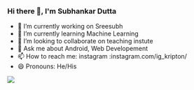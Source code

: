 ### Hi there 👋, I'm Subhankar Dutta


- 🔭 I’m currently working on Sreesubh 
- 🌱 I’m currently learning Machine Learning
- 👯 I’m looking to collaborate on teaching instute
- 💬 Ask me about Android, Web Developement 
- 📫 How to reach me: instagram :instagram.com/ig_kripton/ 
- 😄 Pronouns: He/His

<img src ="https://github-readme-stats.vercel.app/api?username=Kripton0810&&show_icons=true&title_color=ffffff&icon_color=bb2acf&text_color=daf7dc&bg_color=151515">
